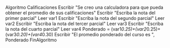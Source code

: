 Algoritmo Calificaciones
	Escribir "Se creo una calculadora para que pueda obtener el promedio de sus calificaciones" 
	Escribir "Escriba la nota del primer parcial"
	Leer var1
	Escribir "Escriba la nota del segundo parcial"
	Leer var2
	Escribir "Escriba la nota del tercer parcial"
	Leer var3
	Escribir "Escriba la nota del cuarto parcial"
	Leer var4
	Ponderado = (var1*0.25)+(var2*0.25)+(var3*0.20)+(var4*0.30)
	Escribir "El promedio ponderado del curso es ", Ponderado
FinAlgoritmo
